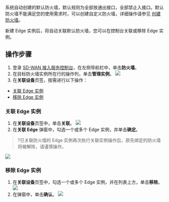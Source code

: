 系统自动创建的默认防火墙，默认规则为全部放通出接口，全部禁止入接口。默认防火墙不能满足您的使用需求时，可以创建自定义防火墙，详细操作请参见 [创建防火墙](https://cloud.tencent.com/document/product/1277/47266)。

新建 Edge 实例后，将自动关联默认防火墙，您可以在控制台关联或移除 Edge 实例。

## 操作步骤
1. 登录 [SD-WAN 接入服务控制台](https://console.cloud.tencent.com/sas/edge)，在左侧导航栏中，单击**防火墙**。
2. 在目标防火墙实例所在行的操作列，单击**管理实例**。
    ![](https://main.qcloudimg.com/raw/a29a192c974ece08f621eff8375f5e26.png)
3. 在**关联设备**页签，按需进行以下操作：
 - [关联 Edge 实例](#title01)
 - [移除 Edge 实例](#title02)


### 关联 Edge 实例[](id:title01)
1. 在**关联设备**页签中，单击**关联**。
![](https://main.qcloudimg.com/raw/4f56a0f5f30b9c6f52af5a69e44af06e.png)
2. 在**关联 Edge** 弹窗中，勾选一个或多个 Edge 实例，并单击**确定**。
>?已关联防火墙的 Edge 实例再次执行关联实例操作后，原先绑定的防火墙将被解除，请谨慎操作。
>
![](https://main.qcloudimg.com/raw/3449e03e4934059721352048eb0a35c0.png)

### 移除 Edge 实例[](id:title02)
1. 在**关联设备**页签中，勾选一个或多个 Edge 实例，并在列表上方，单击**移除**。
![](https://main.qcloudimg.com/raw/996ddf3a1ea96e0d399abc5f0fb1169f.png) 
2. 在弹窗中，单击**确认**。
![](https://main.qcloudimg.com/raw/4c76255c64dafa8d2d580e53c6441389.png)
